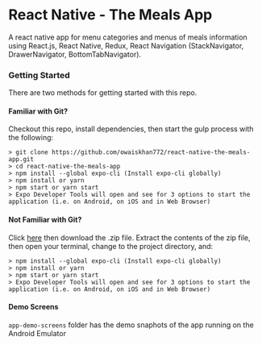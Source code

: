 # React Native - The Meals App

A react native app for menu categories and menus of meals information using React.js, React Native, Redux, React Navigation (StackNavigator, DrawerNavigator, BottomTabNavigator).

### Getting Started

There are two methods for getting started with this repo.

#### Familiar with Git?

Checkout this repo, install dependencies, then start the gulp process with the following:

```
> git clone https://github.com/owaiskhan772/react-native-the-meals-app.git
> cd react-native-the-meals-app
> npm install --global expo-cli (Install expo-cli globally)
> npm install or yarn
> npm start or yarn start
> Expo Developer Tools will open and see for 3 options to start the application (i.e. on Android, on iOS and in Web Browser)
```

#### Not Familiar with Git?

Click [here](https://github.com/owaiskhan772/react-native-the-meals-app) then download the .zip file. Extract the contents of the zip file, then open your terminal, change to the project directory, and:

```
> npm install --global expo-cli (Install expo-cli globally)
> npm install or yarn
> npm start or yarn start
> Expo Developer Tools will open and see for 3 options to start the application (i.e. on Android, on iOS and in Web Browser)
```

#### Demo Screens

`app-demo-screens` folder has the demo snaphots of the app running on the Android Emulator
